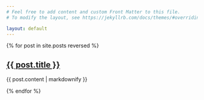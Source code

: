 ```yaml
---
# Feel free to add content and custom Front Matter to this file.
# To modify the layout, see https://jekyllrb.com/docs/themes/#overriding-theme-defaults

layout: default
---
```


{% for post in site.posts reversed %}
  <h2><a href="/workshop/{{ post.url }}">{{ post.title }}</a></h2>
  <p>{{ post.content | markdownify }}</p>
{% endfor %}
